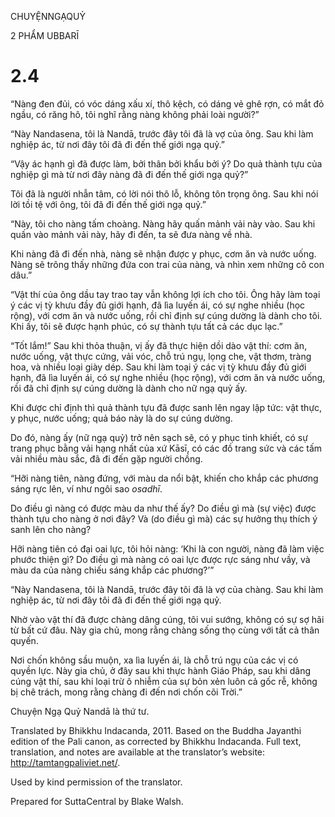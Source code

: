 CHUYỆNNGẠQUỶ

2 PHẨM UBBARĪ

# 2.4

“Nàng đen đủi, có vóc dáng xấu xí, thô kệch, có dáng vẻ ghê rợn, có mắt đỏ ngầu, có răng hô, tôi nghĩ rằng nàng không phải loài người?”

“Này Nandasena, tôi là Nandā, trước đây tôi đã là vợ của ông. Sau khi làm nghiệp ác, từ nơi đây tôi đã đi đến thế giới ngạ quỷ.”

“Vậy ác hạnh gì đã được làm, bởi thân bởi khẩu bởi ý? Do quả thành tựu của nghiệp gì mà từ nơi đây nàng đã đi đến thế giới ngạ quỷ?”

Tôi đã là người nhẫn tâm, có lời nói thô lỗ, không tôn trọng ông. Sau khi nói lời tồi tệ với ông, tôi đã đi đến thế giới ngạ quỷ.”

“Này, tôi cho nàng tấm choàng. Nàng hãy quấn mảnh vải này vào. Sau khi quấn vào mảnh vải này, hãy đi đến, ta sẽ đưa nàng về nhà.

Khi nàng đã đi đến nhà, nàng sẽ nhận được y phục, cơm ăn và nước uống. Nàng sẽ trông thấy những đứa con trai của nàng, và nhìn xem những cô con dâu.”

“Vật thí của ông dầu tay trao tay vẫn không lợi ích cho tôi. Ông hãy làm toại ý các vị tỳ khưu đầy đủ giới hạnh, đã lìa luyến ái, có sự nghe nhiều (học rộng), với cơm ăn và nước uống, rồi chỉ định sự cúng dường là dành cho tôi. Khi ấy, tôi sẽ được hạnh phúc, có sự thành tựu tất cả các dục lạc.”

“Tốt lắm!” Sau khi thỏa thuận, vị ấy đã thực hiện dồi dào vật thí: cơm ăn, nước uống, vật thực cứng, vải vóc, chỗ trú ngụ, lọng che, vật thơm, tràng hoa, và nhiều loại giày dép. Sau khi làm toại ý các vị tỳ khưu đầy đủ giới hạnh, đã lìa luyến ái, có sự nghe nhiều (học rộng), với cơm ăn và nước uống, rồi đã chỉ định sự cúng dường là dành cho nữ ngạ quỷ ấy.

Khi được chỉ định thì quả thành tựu đã được sanh lên ngay lập tức: vật thực, y phục, nước uống; quả báo này là do sự cúng dường.

Do đó, nàng ấy (nữ ngạ quỷ) trở nên sạch sẽ, có y phục tinh khiết, có sự trang phục bằng vải hạng nhất của xứ Kāsī, có các đồ trang sức và các tấm vải nhiều màu sắc, đã đi đến gặp người chồng.

“Hỡi nàng tiên, nàng đứng, với màu da nổi bật, khiến cho khắp các phương sáng rực lên, ví như ngôi sao _osadhī_.

Do điều gì nàng có được màu da như thế ấy? Do điều gì mà (sự việc) được thành tựu cho nàng ở nơi đây? Và (do điều gì mà) các sự hưởng thụ thích ý sanh lên cho nàng?

Hỡi nàng tiên có đại oai lực, tôi hỏi nàng: ‘Khi là con người, nàng đã làm việc phước thiện gì? Do điều gì mà nàng có oai lực được rực sáng như vầy, và màu da của nàng chiếu sáng khắp các phương?’”

“Này Nandasena, tôi là Nandā, trước đây tôi đã là vợ của chàng. Sau khi làm nghiệp ác, từ nơi đây tôi đã đi đến thế giới ngạ quỷ.

Nhờ vào vật thí đã được chàng dâng cúng, tôi vui sướng, không có sự sợ hãi từ bất cứ đâu. Này gia chủ, mong rằng chàng sống thọ cùng với tất cả thân quyến.

Nơi chốn không sầu muộn, xa lìa luyến ái, là chỗ trú ngụ của các vị có quyền lực. Này gia chủ, ở đây sau khi thực hành Giáo Pháp, sau khi dâng cúng vật thí, sau khi loại trừ ô nhiễm của sự bỏn xẻn luôn cả gốc rễ, không bị chê trách, mong rằng chàng đi đến nơi chốn cõi Trời.”

Chuyện Ngạ Quỷ Nandā là thứ tư.

Translated by Bhikkhu Indacanda, 2011. Based on the Buddha Jayanthi edition of the Pali canon, as corrected by Bhikkhu Indacanda. Full text, translation, and notes are available at the translator’s website: http://tamtangpaliviet.net/.

Used by kind permission of the translator.

Prepared for SuttaCentral by Blake Walsh.